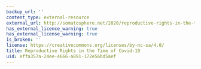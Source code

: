 ```yaml
---
backup_url: ''
content_type: external-resource
external_url: http://somatosphere.net/2020/reproductive-rights-in-the-time-of-covid-19.html/
has_external_licence_warning: true
has_external_license_warning: true
is_broken: ''
license: https://creativecommons.org/licenses/by-nc-sa/4.0/
title: Reproductive Rights in the Time of Covid-19
uid: effa357a-24ee-4666-a891-172e56bd5aef
---
```

